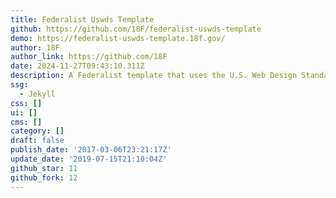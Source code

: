 ```yaml
---
title: Federalist Uswds Template
github: https://github.com/18F/federalist-uswds-template
demo: https://federalist-uswds-template.18f.gov/
author: 18F
author_link: https://github.com/18F
date: 2024-11-27T09:43:10.311Z
description: A Federalist template that uses the U.S. Web Design Standards Jekyll theme
ssg:
  - Jekyll
css: []
ui: []
cms: []
category: []
draft: false
publish_date: '2017-03-06T23:21:17Z'
update_date: '2019-07-15T21:10:04Z'
github_star: 11
github_fork: 12
---
```

